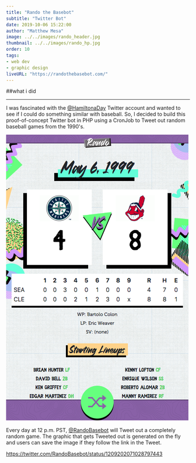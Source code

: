 ```yaml
---
title: "Rando the Basebot"
subtitle: "Twitter Bot"
date: 2019-10-06 15:22:00
author: "Matthew Mesa"
image: ../../images/rando_header.jpg
thumbnail: ../../images/rando_hp.jpg
order: 10
tags:
- web dev
- graphic design
liveURL: "https://randothebasebot.com/"
---
```


##what i did

***

I was fascinated with the [@HamiltonaDay](https://twitter.com/hamiltonaday) Twitter account and wanted to see if I could do something similar with baseball. So, I decided to build this proof-of-concept Twitter bot in PHP using a CronJob to Tweet out random baseball games from the 1990's.

![RandoTheBasebot.com screenshot](../../images/rando_screenshot.png "RandoTheBasebot.com screenshot")

Every day at 12 p.m. PST, [@RandoBasebot](https://twitter.com/RandoBasebot) will Tweet out a completely random game. The graphic that gets Tweeted out is generated on the fly and users can save the image if they follow the link in the Tweet.

https://twitter.com/RandoBasebot/status/1209202071028797443